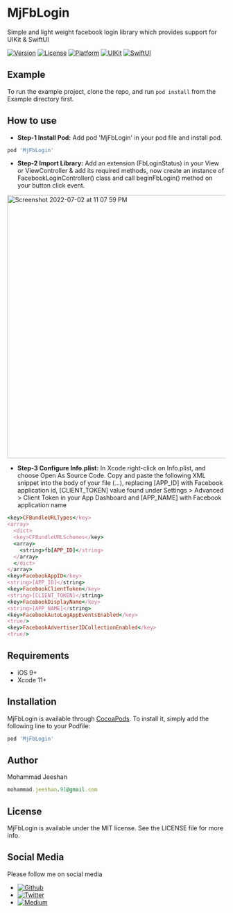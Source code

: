 # MjFbLogin
Simple and light weight facebook login library which provides support for UIKit & SwiftUI

[![Version](https://img.shields.io/cocoapods/v/MjFbLogin.svg?style=flat)](https://cocoapods.org/pods/MjFbLogin)
[![License](https://img.shields.io/cocoapods/l/MjFbLogin.svg?style=flat)](https://cocoapods.org/pods/MjFbLogin)
[![Platform](https://img.shields.io/cocoapods/p/MjFbLogin.svg?style=flat)](https://cocoapods.org/pods/MjFbLogin)
[![UIKit](https://img.shields.io/badge/UIKit-orange.svg?style=flat)](https://developer.apple.com/documentation/uikit)
[![SwiftUI](https://img.shields.io/badge/SwiftUI-blue.svg?style=flat)](https://developer.apple.com/xcode/swiftui/)

## Example

To run the example project, clone the repo, and run `pod install` from the Example directory first.

## How to use
* **Step-1 Install Pod:** Add pod 'MjFbLogin' in your pod file and install pod.

```ruby
pod 'MjFbLogin'
```
* **Step-2 Import Library:** Add an extension (FbLoginStatus) in your View or ViewController & add its required methods, now create an instance of FacebookLoginController() class and call beginFbLogin() method on your button click event.  
<img width="606" alt="Screenshot 2022-07-02 at 11 07 59 PM" src="https://user-images.githubusercontent.com/66344914/177010752-9cdfdbc6-9ce8-43b3-920a-10cc60cae151.png">

* **Step-3 Configure Info.plist:** In Xcode right-click on Info.plist, and choose Open As Source Code.
Copy and paste the following XML snippet into the body of your file (<dict>...</dict>), replacing [APP_ID] with Facebook application id, [CLIENT_TOKEN] value found under Settings > Advanced > Client Token in your App Dashboard and [APP_NAME] with Facebook application name

```ruby
<key>CFBundleURLTypes</key>
<array>
  <dict>
  <key>CFBundleURLSchemes</key>
  <array>
    <string>fb[APP_ID]</string>
  </array>
  </dict>
</array>
<key>FacebookAppID</key>
<string>[APP_ID]</string>
<key>FacebookClientToken</key>
<string>[CLIENT_TOKEN]</string>
<key>FacebookDisplayName</key>
<string>[APP_NAME]</string>
<key>FacebookAutoLogAppEventsEnabled</key>
<true/>
<key>FacebookAdvertiserIDCollectionEnabled</key>
<true/>
```

## Requirements

* iOS 9+
* Xcode 11+

## Installation

MjFbLogin is available through [CocoaPods](https://cocoapods.org). To install
it, simply add the following line to your Podfile:

```ruby
pod 'MjFbLogin'
```

## Author

Mohammad Jeeshan
```ruby
mohammad.jeeshan.91@gmail.com
```

## License

MjFbLogin is available under the MIT license. See the LICENSE file for more info.

## Social Media 

Please follow me on social media
* [![Github](https://img.shields.io/badge/Github-@MjCodingCamp-black.svg?style=flat)](https://github.com/MjCodingCamp)
* [![Twitter](https://img.shields.io/badge/Twitter-@MjCodingCamp-blue.svg?style=flat)](https://twitter.com/MjCodingCamp)
* [![Medium](https://img.shields.io/badge/Medium-@MjCodingCamp-orange.svg?style=flat)](https://medium.com/@MjCodingCamp)


